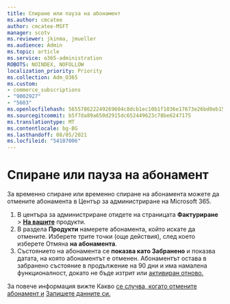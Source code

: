 ```yaml
---
title: Спиране или пауза на абонамент
ms.author: cmcatee
author: cmcatee-MSFT
manager: scotv
ms.reviewer: jkinma, jmueller
ms.audience: Admin
ms.topic: article
ms.service: o365-administration
ROBOTS: NOINDEX, NOFOLLOW
localization_priority: Priority
ms.collection: Adm_O365
ms.custom:
- commerce_subscriptions
- "9002927"
- "5603"
ms.openlocfilehash: 565578622249269604c8dcb1ec10b1f1036e17673e26bd0eb15a38d323aa28bd
ms.sourcegitcommit: b5f7da89a650d2915dc652449623c78be6247175
ms.translationtype: MT
ms.contentlocale: bg-BG
ms.lasthandoff: 08/05/2021
ms.locfileid: "54107006"
---
```

# <a name="suspend-or-pause-a-subscription"></a>Спиране или пауза на абонамент

За временно спиране или временно спиране на абонамента можете да отмените абонамента в Център за администриране на Microsoft 365.

1. В центъра за администриране отидете на страницата **Фактуриране**  >  **[На вашите](https://go.microsoft.com/fwlink/p/?linkid=842054)** продукти.
2. В раздела **Продукти** намерете абонамента, който искате да отмените. Изберете трите точки (още действия), след което изберете Отмяна **на абонамента**.
3. Състоянието на абонамента се **показва като Забранено** и показва датата, на която абонаментът е отменен. Абонаментът остава в забранено състояние в продължение на 90 дни и има намалена функционалност, докато не бъде изтрит или [активиран отново.](/microsoft-365/commerce/subscriptions/reactivate-your-subscription)

За повече информация вижте Какво [се случва, когато отмените абонамент и](/microsoft-365/commerce/subscriptions/cancel-your-subscription#what-happens-when-you-cancel-a-subscription) [Запишете данните си.](/microsoft-365/commerce/subscriptions/cancel-your-subscription#save-your-data)
